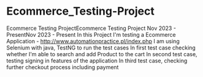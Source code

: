 # Ecommerce_Testing-Project

Ecommerce Testing ProjectEcommerce Testing Project
Nov 2023 - PresentNov 2023 - Present
In this Project I'm testing a Ecommerce Application - http://www.automationpractice.pl/index.php I am using Selenium with java, 
TestNG to run the test cases In first test case checking whether I'm able to search and add Product to the cart In second test case, 
testing signing in features of the application In third test case,
checking further checkout process including payment

